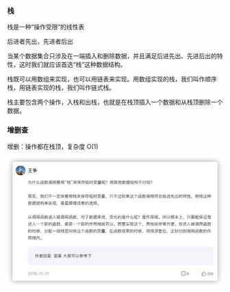 ### 栈

栈是一种“操作受限”的线性表

后进者先出，先进者后出

当某个数据集合只涉及在一端插入和删除数据，并且满足后进先出、先进后出的特性，这时我们就应该首选“栈”这种数据结构。

栈既可以用数组来实现，也可以用链表来实现。用数组实现的栈，我们叫作顺序栈，用链表实现的栈，我们叫作链式栈。

栈主要包含两个操作，入栈和出栈，也就是在栈顶插入一个数据和从栈顶删除一个数据。



### 增删查

增删：操作都在栈顶，复杂度 O(1)



![image-20210420224915469](${images}/image-20210420224915469.png)


